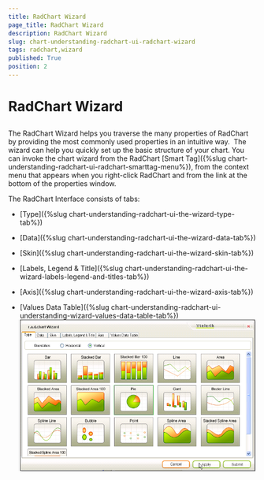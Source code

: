 ```yaml
---
title: RadChart Wizard
page_title: RadChart Wizard
description: RadChart Wizard
slug: chart-understanding-radchart-ui-radchart-wizard
tags: radchart,wizard
published: True
position: 2
---
```


# RadChart Wizard



## 

The RadChart Wizard helps you traverse the many properties of RadChart by providing the most commonly used properties in an intuitive way.  The wizard can help you quickly set up the basic structure of your chart. You can invoke the chart wizard from the RadChart [Smart Tag]({%slug chart-understanding-radchart-ui-radchart-smarttag-menu%}), from the context menu that appears when you right-click RadChart and from the link at the bottom of the properties window.

The RadChart Interface consists of tabs: 

* [Type]({%slug chart-understanding-radchart-ui-the-wizard-type-tab%})

* [Data]({%slug chart-understanding-radchart-ui-the-wizard-data-tab%})

* [Skin]({%slug chart-understanding-radchart-ui-the-wizard-skin-tab%})

* [Labels, Legend & Title]({%slug chart-understanding-radchart-ui-the-wizard-labels-legend-and-titles-tab%})

* [Axis]({%slug chart-understanding-radchart-ui-the-wizard-axis-tab%})

* [Values Data Table]({%slug chart-understanding-radchart-ui-understanding-wizard-values-data-table-tab%})![chart-understanding-radchart-ui-radchart-wizard 001](images/chart-understanding-radchart-ui-radchart-wizard001.png)
